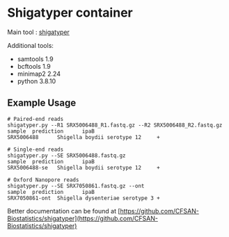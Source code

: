 # Shigatyper container
Main tool : [shigatyper](https://github.com/CFSAN-Biostatistics/shigatyper)

Additional tools:

- samtools 1.9
- bcftools 1.9
- minimap2 2.24
- python 3.8.10

## Example Usage

```{bash}
# Paired-end reads
shigatyper.py --R1 SRX5006488_R1.fastq.gz --R2 SRX5006488_R2.fastq.gz
sample  prediction      ipaB
SRX5006488      Shigella boydii serotype 12     +

# Single-end reads
shigatyper.py --SE SRX5006488.fastq.gz
sample  prediction      ipaB
SRX5006488-se   Shigella boydii serotype 12     +

# Oxford Nanopore reads
shigatyper.py --SE SRX7050861.fastq.gz --ont
sample  prediction      ipaB
SRX7050861-ont  Shigella dysenteriae serotype 3 +
```

Better documentation can be found at [https://github.com/CFSAN-Biostatistics/shigatyper](https://github.com/CFSAN-Biostatistics/shigatyper)
